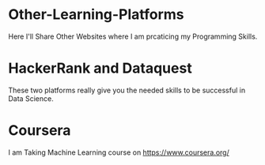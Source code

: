 # Other-Learning-Platforms
Here I'll Share Other Websites where I am prcaticing my Programming Skills.
# HackerRank and Dataquest
These two platforms really give you the needed skills to be successful in Data Science.
# Coursera
I am Taking Machine Learning course on https://www.coursera.org/
